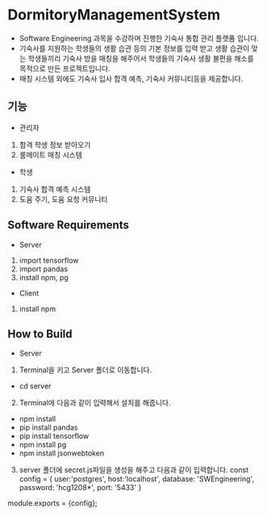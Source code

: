 # DormitoryManagementSystem
- Software Engineering 과목을 수강하며 진행한 기숙사 통합 관리 플랫폼 입니다.
- 기숙사를 지원하는 학생들의 생활 습관 등의 기본 정보를 입력 받고 생활 습관이 맞는 학생들끼리 기숙사 방을 매칭을 해주어서 학생들의 기숙사 생활 불편을 해소를 목적으로 만든 프로젝트입니다.
- 매칭 시스템 외에도 기숙사 입사 합격 예측, 기숙사 커뮤니티등을 제공합니다.

## 기능
- 관리자
1. 합격 학생 정보 받아오기
2. 룸메이트 매칭 시스템
- 학생
1. 기숙사 합격 예측 시스템
2. 도움 주기, 도움 요청 커뮤니티

## Software Requirements
- Server
1. import tensorflow
2. import pandas
3. install npm, pg
- Client
1. install npm

## How to Build
- Server 
1. Terminal을 키고 Server 폴더로 이동합니다.
- cd server
2. Terminal에 다음과 같이 입력해서 설치를 해줍니다.
- npm install
- pip install pandas
- pip install tensorflow
- npm install pg
- npm install jsonwebtoken
3. server 폴더에 secret.js파일을 생성을 해주고 다음과 같이 입력합니다.
const config = {
    user:'postgres',
    host:'localhost',
    database: 'SWEngineering',
    password: 'hcg1208*',
    port: '5433'
}

module.exports = {config}; 